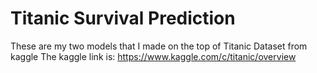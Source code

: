 # Titanic Survival Prediction
These are my two models that I made on the top of Titanic Dataset from kaggle
The kaggle link is: https://www.kaggle.com/c/titanic/overview
